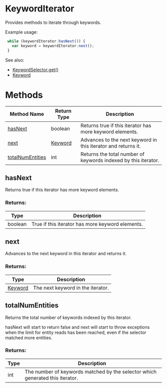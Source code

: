 # KeywordIterator
Provides methods to iterate through keywords.

Example usage:
```javascript
 while (keywordIterator.hasNext()) {
   var keyword = keywordIterator.next();
 }
```

See also:

- [KeywordSelector.get()](./KeywordSelector#get)
- [Keyword](./Keyword)


# Methods
|Method Name|Return Type|Description|
|-|-|-
[hasNext](#hasnext)|boolean|Returns true if this iterator has more keyword elements.<br />
[next](#next)|[Keyword](./Keyword)|Advances to the next keyword in this iterator and returns it.<br />
[totalNumEntities](#totalnumentities)|int|Returns the total number of keywords indexed by this iterator.

## <a name="hasnext"></a>hasNext
Returns true if this iterator has more keyword elements.

### Returns:
|Type|Description|
|-|-
boolean|True if this iterator has more keyword elements.

## <a name="next"></a>next
Advances to the next keyword in this iterator and returns it.

### Returns:
|Type|Description|
|-|-
[Keyword](./Keyword)|The next keyword in the iterator.

## <a name="totalnumentities"></a>totalNumEntities
Returns the total number of keywords indexed by this iterator.

hasNext will start to return false and next will start to throw exceptions when the limit for entity reads has been reached, even if the selector matched more entities.
### Returns:
|Type|Description|
|-|-
int|The number of keywords matched by the selector which generated this iterator.

